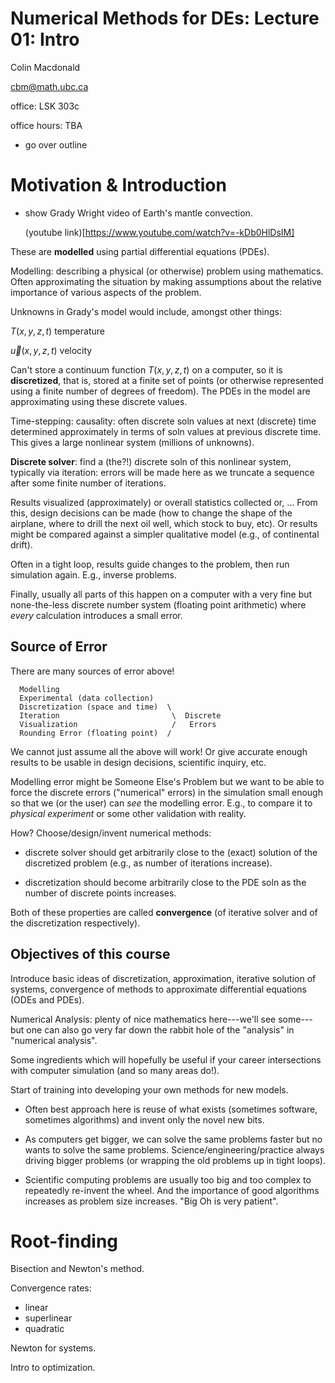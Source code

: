 Numerical Methods for DEs: Lecture 01: Intro
============================================

Colin Macdonald

cbm@math.ubc.ca

office: LSK 303c

office hours: TBA

- go over outline


Motivation & Introduction
=========================

  * show Grady Wright video of Earth's mantle convection.

    (youtube link)[https://www.youtube.com/watch?v=-kDb0HlDsIM]

These are **modelled** using partial differential equations (PDEs).

Modelling: describing a physical (or otherwise) problem using
mathematics.  Often approximating the situation by making assumptions
about the relative importance of various aspects of the problem.

Unknowns in Grady's model would include, amongst other things:

  $T(x, y, z, t)$  temperature

  $\vec{u}(x, y, z, t)$  velocity

Can't store a continuum function $T(x, y, z, t)$ on a computer, so it
is **discretized**, that is, stored at a finite set of points (or
otherwise represented using a finite number of degrees of freedom).
The PDEs in the model are approximating using these discrete values.

Time-stepping: causality: often discrete soln values at next
(discrete) time determined approximately in terms of soln values at
previous discrete time.  This gives a large nonlinear system (millions
of unknowns).

**Discrete solver**: find a (the?!) discrete soln of this nonlinear
system, typically via iteration: errors will be made here as we
truncate a sequence after some finite number of iterations.

Results visualized (approximately) or overall statistics collected or,
...  From this, design decisions can be made (how to change the shape
of the airplane, where to drill the next oil well, which stock to buy,
etc).  Or results might be compared against a simpler qualitative
model (e.g., of continental drift).

Often in a tight loop, results guide changes to the problem, then run
simulation again.  E.g., inverse problems.

Finally, usually all parts of this happen on a computer with a very
fine but none-the-less discrete number system (floating point
arithmetic) where *every* calculation introduces a small error.


Source of Error
---------------

There are many sources of error above!

      Modelling
      Experimental (data collection)
      Discretization (space and time)  \
      Iteration                         \  Discrete
      Visualization                     /   Errors
      Rounding Error (floating point)  /

We cannot just assume all the above will work!  Or give accurate
enough results to be usable in design decisions, scientific inquiry,
etc.

Modelling error might be Someone Else's Problem but we want to be able
to force the discrete errors ("numerical" errors) in the simulation
small enough so that we (or the user) can *see* the modelling error.
E.g., to compare it to *physical experiment* or some other validation
with reality.

How?  Choose/design/invent numerical methods:

  * discrete solver should get arbitrarily close to the (exact)
    solution of the discretized problem (e.g., as number of iterations
    increase).

  * discretization should become arbitrarily close to the PDE soln as
    the number of discrete points increases.

Both of these properties are called **convergence** (of iterative
solver and of the discretization respectively).


Objectives of this course
-------------------------

Introduce basic ideas of discretization, approximation, iterative
solution of systems, convergence of methods to approximate
differential equations (ODEs and PDEs).

Numerical Analysis: plenty of nice mathematics here---we'll see
some---but one can also go very far down the rabbit hole of the
"analysis" in "numerical analysis".

Some ingredients which will hopefully be useful if your career
intersections with computer simulation (and so many areas do!).

Start of training into developing your own methods for new models.

  * Often best approach here is reuse of what exists (sometimes
    software, sometimes algorithms) and invent only the novel new
    bits.

  * As computers get bigger, we can solve the same problems faster but
    no wants to solve the same problems.  Science/engineering/practice
    always driving bigger problems (or wrapping the old problems up in
    tight loops).

  * Scientific computing problems are usually too big and too complex
    to repeatedly re-invent the wheel.  And the importance of good
    algorithms increases as problem size increases.  "Big Oh is very
    patient".




Root-finding
============

Bisection and Newton's method.

Convergence rates:
  - linear
  - superlinear
  - quadratic

Newton for systems.

Intro to optimization.




